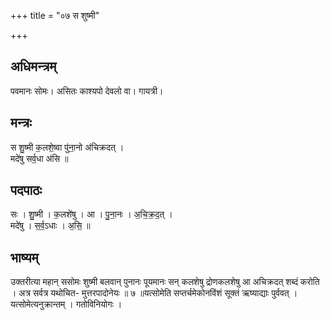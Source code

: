 +++
title = "०७ स शुष्मी"

+++
## अधिमन्त्रम्
पवमानः सोमः। असितः काश्यपो देवलो वा। गायत्री।

## मन्त्रः
स शु॒ष्मी क॒लशे॒ष्वा पु॑ना॒नो अ॑चिक्रदत् ।  
मदे॑षु सर्व॒धा अ॑सि ॥

## पदपाठः
सः । शु॒ष्मी । क॒लशे॑षु । आ । पु॒ना॒नः । अ॒चि॒क्र॒द॒त् ।  
मदे॑षु । स॒र्व॒ऽधाः । अ॒सि॒ ॥

## भाष्यम्
उक्तरीत्या महान् ससोमः शुष्मी बलवान् पुनानः पूयमानः सन् कलशेषु द्रोणकलशेषु आ अचिक्रदत् शब्दं करोति । अत्र सर्वत्र यथोचित- मुत्तरपादोनेयः ॥ ७ ॥यत्सोमेति सप्तर्चमेकोनविंशं सूक्तं ऋष्याद्याः पुर्ववत् । यत्सोमेत्यनुक्रान्तम् । गतोविनियोगः ।